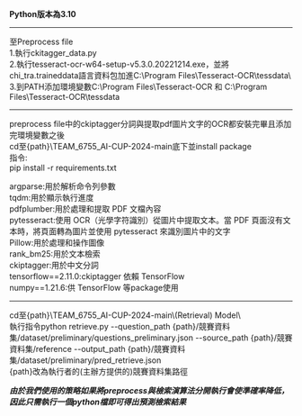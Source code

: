**Python版本為3.10**  
____
至Preprocess file  
1.執行ckitagger_data.py  
2.執行tesseract-ocr-w64-setup-v5.3.0.20221214.exe，並將chi_tra.traineddata語言資料包加進C:\Program Files\Tesseract-OCR\tessdata\  
3.到PATH添加環境變數C:\Program Files\Tesseract-OCR 和 C:\Program Files\Tesseract-OCR\tessdata
____
preprocess file中的ckiptagger分詞與提取pdf圖片文字的OCR都安裝完畢且添加完環境變數之後  
cd至{path}\TEAM_6755_AI-CUP-2024-main底下並install package  
指令:  
pip install -r requirements.txt  

argparse:用於解析命令列參數  
tqdm:用於顯示執行進度  
pdfplumber:用於處理和提取 PDF 文檔內容  
pytesseract:使用 OCR（光學字符識別）從圖片中提取文本。當 PDF 頁面沒有文本時，將頁面轉為圖片並使用 pytesseract 來識別圖片中的文字  
Pillow:用於處理和操作圖像  
rank_bm25:用於文本檢索  
ckiptagger:用於中文分詞  
tensorflow==2.11.0:ckiptagger 依賴 TensorFlow  
numpy==1.21.6:供 TensorFlow 等package使用  
____
cd至{path}\TEAM_6755_AI-CUP-2024-main\\(Retrieval) Model\  
執行指令python retrieve.py --question_path {path}/競賽資料集/dataset/preliminary/questions_preliminary.json --source_path {path}/競賽資料集/reference --output_path {path}/競賽資料集/dataset/preliminary/pred_retrieve.json  
{path}改為執行者的(主辦方提供的)競賽資料集路徑

***由於我們使用的策略如果將preprocess與檢索演算法分開執行會使準確率降低，因此只需執行一個python檔即可得出預測檢索結果***
